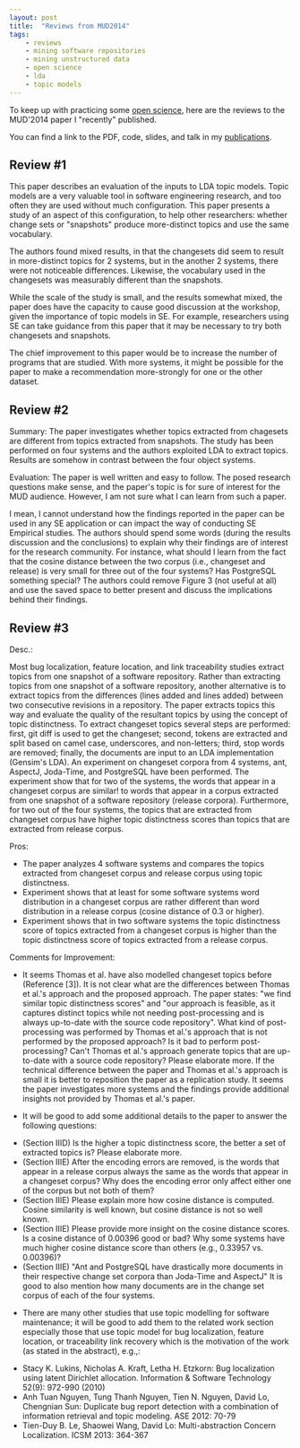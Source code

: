```yaml
---
layout: post
title:  "Reviews from MUD2014"
tags:
    - reviews
    - mining software repositories
    - mining unstructured data
    - open science
    - lda
    - topic models
---
```


To keep up with practicing some [open
science](http://en.wikipedia.org/wiki/Open_Science), here are the reviews to
the MUD'2014 paper I "recently" published.

You can find a link to the PDF, code, slides, and talk in my
[publications](/publications).

## Review #1

This paper describes an evaluation of the inputs to LDA topic models.  Topic models are a very valuable tool in software engineering research, and too often they are used without much configuration.  This paper presents a study of an aspect of this configuration, to help other researchers: whether change sets or "snapshots" produce more-distinct topics and use the same vocabulary.

The authors found mixed results, in that the changesets did seem to result in more-distinct topics for 2 systems, but in the another 2 systems, there were not noticeable differences.  Likewise, the vocabulary used in the changesets was measurably different than the snapshots.

While the scale of the study is small, and the results somewhat mixed, the paper does have the capacity to cause good discussion at the workshop, given the importance of topic models in SE.  For example, researchers using SE can take guidance from this paper that it may be necessary to try both changesets and snapshots.

The chief improvement to this paper would be to increase the number of programs that are studied.  With more systems, it might be possible for the paper to make a recommendation more-strongly for one or the other dataset.


## Review #2

Summary:
The paper investigates whether topics extracted from chagesets are different from topics extracted from snapshots. The study has been performed on four systems and the authors exploited LDA to extract topics. Results are somehow in contrast between the four object systems.

Evaluation:
The paper is well written and easy to follow. The posed research questions make sense, and the paper's topic is for sure of interest for the MUD audience. However, I am not sure what I can learn from such a paper. 

I mean, I cannot understand how the findings reported in the paper can be used in any SE application or can impact the way of conducting SE Empirical studies. The authors should spend some words (during the results discussion and the conclusions) to explain why their findings are of interest for the research community. For instance, what should I learn from the fact that the cosine distance between the two corpus (i.e., changeset and release) is very small for three out of the four systems? Has PostgreSQL something special? The authors could remove Figure 3 (not useful at all) and use the saved space to better present and discuss the implications behind their findings.


## Review #3
Desc.:

Most bug localization, feature location, and link traceability studies extract topics from one snapshot of a software repository. Rather than extracting topics from one snapshot of a software repository, another alternative is to extract topics from the differences (lines added and lines added) between two consecutive revisions in a repository. The paper extracts topics this way and evaluate the quality of the resultant topics by using the concept of topic distinctness. To extract changeset topics several steps are performed: first, git diff is used to get the changeset; second, tokens are extracted and split based on camel case, underscores, and non-letters; third, stop words are removed; finally, the documents are input to an LDA implementation (Gensim's LDA). An experiment on changeset corpora from 4 systems, ant, AspectJ, Joda-Time, and PostgreSQL have been performed. The experiment show that for two of the systems, the words that appear in a changeset corpus are similar!
  to words that appear in a corpus extracted from one snapshot of a software repository (release corpora). Furthermore, for two out of the four systems, the topics that are extracted from changeset corpus have higher topic distinctness scores than topics that are extracted from release corpus.

Pros:

+ The paper analyzes 4 software systems and compares the topics extracted from changeset corpus and release corpus using topic distinctness.
+ Experiment shows that at least for some software systems word distribution in a changeset corpus are rather different than word distribution in a release corpus (cosine distance of 0.3 or higher).
+ Experiment shows that in two software systems the topic distinctness score of topics extracted from a changeset corpus is higher than the topic distinctness score of topics extracted from a release corpus.

Comments for Improvement:

+ It seems Thomas et al. have also modelled changeset topics before (Reference [3]). It is not clear what are the differences between Thomas et al.'s approach and the proposed approach. The paper states: "we find similar topic distinctness scores" and "our approach is feasible, as it captures distinct topics while not needing post-processing and is always up-to-date with the source code repository". What kind of post-processing was performed by Thomas et al.'s approach that is not performed by the proposed approach? Is it bad to perform post-processing? Can't Thomas et al.'s approach generate topics that are up-to-date with a source code repository? Please elaborate more. If the technical difference between the paper and Thomas et al.'s approach is small it is better to reposition the paper as a replication study. It seems the paper investigates more systems and the findings provide additional insights not provided by Thomas et al.'s paper.

+ It will be good to add some additional details to the paper to answer the following questions:

- (Section IIID) Is the higher a topic distinctness score, the better a set of extracted topics is? Please elaborate more.
- (Section IIIE) After the encoding errors are removed, is the words that appear in a release corpus always the same as the words that appear in a changeset corpus? Why does the encoding error only affect either one of the corpus but not both of them?
- (Section IIIE) Please explain more how cosine distance is computed. Cosine similarity is well known, but cosine distance is not so well known.
- (Section IIIE) Please provide more insight on the cosine distance scores. Is a cosine distance of 0.00396 good or bad? Why some systems have much higher cosine distance score than others (e.g., 0.33957 vs. 0.00396)?
- (Section IIIE) "Ant and PostgreSQL have drastically more documents in their respective change set corpora than Joda-Time and AspectJ" It is good to also mention how many documents are in the change set corpus of each of the four systems.

+ There are many other studies that use topic modelling for software maintenance; it will be good to add them to the related work section especially those that use topic model for bug localization, feature location, or traceability link recovery which is the motivation of the work (as stated in the abstract), e.g.,:

- Stacy K. Lukins, Nicholas A. Kraft, Letha H. Etzkorn: Bug localization using latent Dirichlet allocation. Information & Software Technology 52(9): 972-990 (2010)
- Anh Tuan Nguyen, Tung Thanh Nguyen, Tien N. Nguyen, David Lo, Chengnian Sun: Duplicate bug report detection with a combination of information retrieval and topic modeling. ASE 2012: 70-79
- Tien-Duy B. Le, Shaowei Wang, David Lo: Multi-abstraction Concern Localization. ICSM 2013: 364-367

